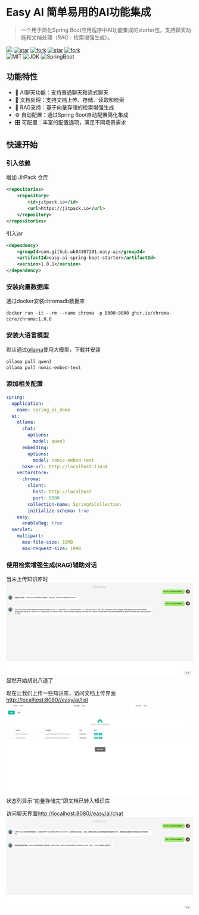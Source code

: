 # Easy AI 简单易用的AI功能集成

> 一个用于简化Spring Boot应用程序中AI功能集成的starter包，支持聊天功能和文档处理（RAG - 检索增强生成）。

[![](https://jitpack.io/v/com.gitee.wb04307201/easy-ai.svg)](https://jitpack.io/#com.gitee.wb04307201/easy-ai)
[![star](https://gitee.com/wb04307201/easy-ai/badge/star.svg?theme=dark)](https://gitee.com/wb04307201/easy-ai)
[![fork](https://gitee.com/wb04307201/easy-ai/badge/fork.svg?theme=dark)](https://gitee.com/wb04307201/easy-ai)
[![star](https://img.shields.io/github/stars/wb04307201/easy-ai)](https://github.com/wb04307201/easy-ai)
[![fork](https://img.shields.io/github/forks/wb04307201/easy-ai)](https://github.com/wb04307201/easy-ai)  
![MIT](https://img.shields.io/badge/License-Apache2.0-blue.svg) ![JDK](https://img.shields.io/badge/JDK-17+-green.svg) ![SpringBoot](https://img.shields.io/badge/Srping%20Boot-3+-green.svg)

## 功能特性

- 🤖 AI聊天功能：支持普通聊天和流式聊天
- 📄 文档处理：支持文档上传、存储、读取和检索
- 🧠 RAG支持：基于向量存储的检索增强生成
- ⚙️ 自动配置：通过Spring Boot自动配置简化集成
- 🎛️ 可配置：丰富的配置选项，满足不同场景需求

## 快速开始
### 引入依赖
增加 JitPack 仓库
```xml
<repositories>
    <repository>
        <id>jitpack.io</id>
        <url>https://jitpack.io</url>
    </repository>
</repositories>
```
引入jar
```xml
<dependency>
    <groupId>com.github.wb04307201.easy-ai</groupId>
    <artifactId>easy-ai-spring-boot-starter</artifactId>
    <version>1.0.1</version>
</dependency>
```

### 安装向量数据库
通过docker安装chromadb数据库
```shell
docker run -it --rm --name chroma -p 8000:8000 ghcr.io/chroma-core/chroma:1.0.0
```

### 安装大语言模型
默认通过[ollama](https://ollama.com/)使用大模型，下载并安装
```shell
ollama pull qwen3
ollama pull nomic-embed-text
```

### 添加相关配置
```yaml
spring:
  application:
    name: spring_ai_demo
  ai:
    ollama:
      chat:
        options:
          model: qwen3
      embedding:
        options:
          model: nomic-embed-text
      base-url: http://localhost:11434
    vectorstore:
      chroma:
        client:
          host: http://localhost
          port: 8000
        collection-name: SpringAiCollection
        initialize-schema: true
    easy:
      enableRag: true
  servlet:
    multipart:
      max-file-size: 10MB
      max-request-size: 10MB
```

### 使用检索增强生成(RAG)辅助对话
当未上传知识库时  
![img_4.png](img_4.png)  
显然开始胡说八道了

现在让我们上传一些知识库，访问文档上传界面[http://localhost:8080//easy/ai/list](http://localhost:8080//easy/ai/list)  
![img.png](img.png)  
状态列显示“向量存储完”即文档已转入知识库  

访问聊天界面[http://localhost:8080//easy/ai/chat](http://localhost:8080//easy/ai/chat)  
![img_5.png](img_5.png)